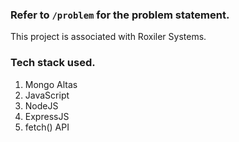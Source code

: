 ### Refer to `/problem` for the problem statement.

This project is associated with Roxiler Systems.

### Tech stack used.

1. Mongo Altas
2. JavaScript
3. NodeJS
4. ExpressJS
5. fetch() API
